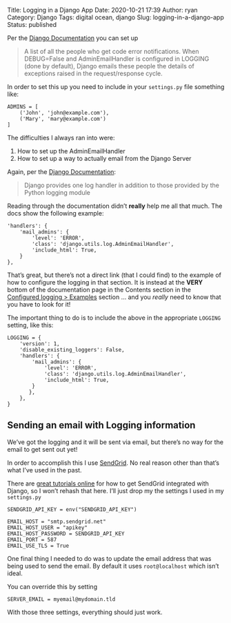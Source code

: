 Title: Logging in a Django App
Date: 2020-10-21 17:39
Author: ryan
Category: Django
Tags: digital ocean, django
Slug: logging-in-a-django-app
Status: published

Per the [Django Documentation](https://docs.djangoproject.com/en/3.1/ref/settings/#std:setting-ADMINS) you can set up

> A list of all the people who get code error notifications. When DEBUG=False and AdminEmailHandler is configured in LOGGING (done by default), Django emails these people the details of exceptions raised in the request/response cycle.

In order to set this up you need to include in your `settings.py` file something like:

``` {.wp-block-code}
ADMINS = [
    ('John', 'john@example.com'), 
    ('Mary', 'mary@example.com')
]
```

The difficulties I always ran into were:

1.  How to set up the AdminEmailHandler
2.  How to set up a way to actually email from the Django Server  

Again, per the [Django Documentation](https://docs.djangoproject.com/en/3.1/topics/logging/#django.utils.log.AdminEmailHandler "AdminEmailHandler"):

> Django provides one log handler in addition to those provided by the Python logging module

Reading through the documentation didn’t **really** help me all that much. The docs show the following example:

``` {.wp-block-code}
'handlers': {
    'mail_admins': {
        'level': 'ERROR',
        'class': 'django.utils.log.AdminEmailHandler',
        'include_html': True,
    }
},
```

That’s great, but there’s not a direct link (that I could find) to the example of how to configure the logging in that section. It is instead at the **VERY** bottom of the documentation page in the Contents section in the [Configured logging \> Examples](https://docs.djangoproject.com/en/3.1/topics/logging/#configuring-logging) section ... and you *really* need to know that you have to look for it!

The important thing to do is to include the above in the appropriate `LOGGING` setting, like this:

``` {.wp-block-code}
LOGGING = {
    'version': 1,
    'disable_existing_loggers': False,
    'handlers': {
        'mail_admins': {
            'level': 'ERROR',
            'class': 'django.utils.log.AdminEmailHandler',
            'include_html': True,
        }
       },
    },
}
```

## Sending an email with Logging information

We’ve got the logging and it will be sent via email, but there’s no way for the email to get sent out yet!

In order to accomplish this I use [SendGrid](https://sendgrid.com "SendGrid"). No real reason other than that’s what I’ve used in the past.

There are [great tutorials online](https://sendgrid.com/docs/for-developers/sending-email/django/ "Django and SendGrid Tutorials") for how to get SendGrid integrated with Django, so I won’t rehash that here. I’ll just drop my the settings I used in my `settings.py`

``` {.wp-block-code}
SENDGRID_API_KEY = env("SENDGRID_API_KEY")

EMAIL_HOST = "smtp.sendgrid.net"
EMAIL_HOST_USER = "apikey"
EMAIL_HOST_PASSWORD = SENDGRID_API_KEY
EMAIL_PORT = 587
EMAIL_USE_TLS = True
```

One final thing I needed to do was to update the email address that was being used to send the email. By default it uses `root@localhost` which isn’t ideal.

You can override this by setting

``` {.wp-block-code}
SERVER_EMAIL = myemail@mydomain.tld
```

With those three settings, everything should just work.
